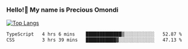 ### Hello!👋 My name is Precious Omondi 

[![Top Langs](https://github-readme-stats.vercel.app/api/top-langs/?username=Presho99&langs_count=8&theme=dark)](https://github.com/Presho99/github-readme-stats)



<!--START_SECTION:waka-->

```txt
TypeScript   4 hrs 6 mins    █████████████▒░░░░░░░░░░░   52.87 %
CSS          3 hrs 39 mins   ███████████▓░░░░░░░░░░░░░   47.13 %
```

<!--END_SECTION:waka-->

